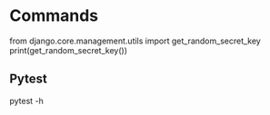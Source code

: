 # Commands

from django.core.management.utils import get_random_secret_key
print(get_random_secret_key())



## Pytest
pytest -h
